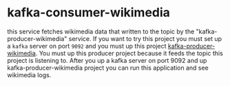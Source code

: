 # kafka-consumer-wikimedia
this service fetches wikimedia data that written to the topic by the "kafka-producer-wikimedia" service.
If you want to try this project you must set up a `kafka` server on port `9092` and you must up this project [kafka-producer-wikimedia](https://github.com/kutayyaman/kafka-producer-wikimedia). You must
up this producer project because it feeds the topic this project is listening to. After you up a kafka server on port 9092 and up kafka-producer-wikimedia project you can run this application and see wikimedia logs.
